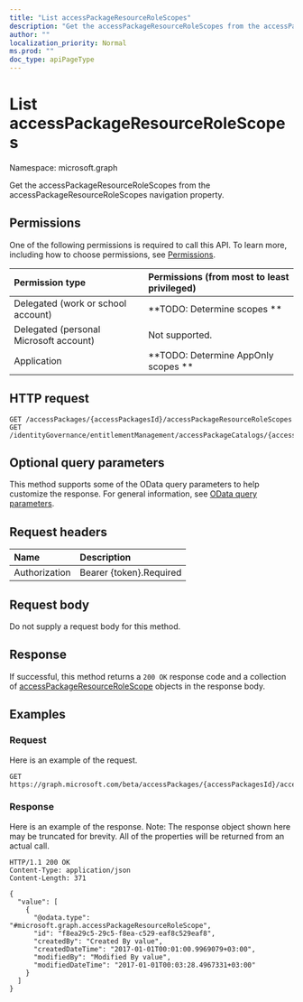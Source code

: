 ```yaml
---
title: "List accessPackageResourceRoleScopes"
description: "Get the accessPackageResourceRoleScopes from the accessPackageResourceRoleScopes navigation property."
author: ""
localization_priority: Normal
ms.prod: ""
doc_type: apiPageType
---
```


# List accessPackageResourceRoleScopes

Namespace: microsoft.graph

Get the accessPackageResourceRoleScopes from the accessPackageResourceRoleScopes navigation property.

## Permissions
One of the following permissions is required to call this API. To learn more, including how to choose permissions, see [Permissions](/concepts/permissions-reference.md).

|Permission type|Permissions (from most to least privileged)|
|:---|:---|
|Delegated (work or school account)|**TODO: Determine scopes **|
|Delegated (personal Microsoft account)|Not supported.|
|Application|**TODO: Determine AppOnly scopes **|

## HTTP request
<!-- {
  "blockType": "ignored"
}
-->
``` http
GET /accessPackages/{accessPackagesId}/accessPackageResourceRoleScopes
GET /identityGovernance/entitlementManagement/accessPackageCatalogs/{accessPackageCatalogId}/accessPackages/{accessPackageId}/accessPackageResourceRoleScopes
```

## Optional query parameters
This method supports some of the OData query parameters to help customize the response. For general information, see [OData query parameters](/graph/query-parameters).

## Request headers
|Name|Description|
|:---|:---|
|Authorization|Bearer {token}.Required|

## Request body
Do not supply a request body for this method.

## Response
If successful, this method returns a `200 OK` response code and a collection of [accessPackageResourceRoleScope](../resources/accesspackageresourcerolescope.md) objects in the response body.

## Examples

### Request
Here is an example of the request.
<!-- {
  "blockType": "request",
  "name": "get_accesspackageresourcerolescope"
}
-->
``` http
GET https://graph.microsoft.com/beta/accessPackages/{accessPackagesId}/accessPackageResourceRoleScopes
```

### Response
Here is an example of the response. Note: The response object shown here may be truncated for brevity. All of the properties will be returned from an actual call.
<!-- {
  "blockType": "response",
  "truncated": true,
  "@odata.type": "collection(microsoft.graph.accesspackageresourcerolescope)"
}
-->
``` http
HTTP/1.1 200 OK
Content-Type: application/json
Content-Length: 371

{
  "value": [
    {
      "@odata.type": "#microsoft.graph.accessPackageResourceRoleScope",
      "id": "f8ea29c5-29c5-f8ea-c529-eaf8c529eaf8",
      "createdBy": "Created By value",
      "createdDateTime": "2017-01-01T00:01:00.9969079+03:00",
      "modifiedBy": "Modified By value",
      "modifiedDateTime": "2017-01-01T00:03:28.4967331+03:00"
    }
  ]
}
```

